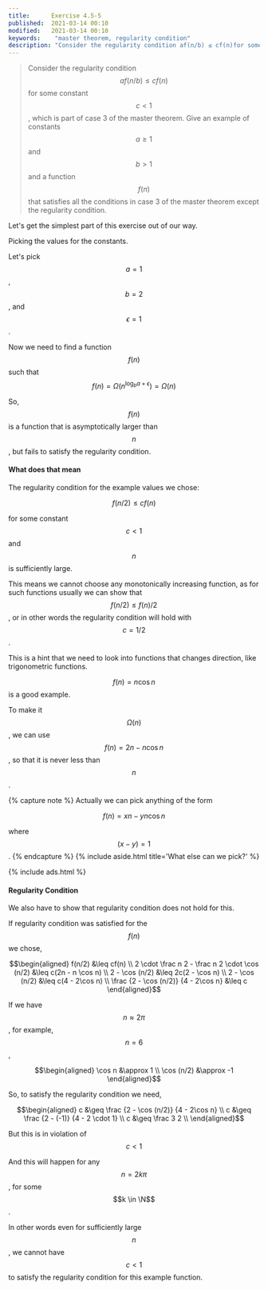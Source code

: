 ```yaml
---
title:      Exercise 4.5-5
published:  2021-03-14 00:10
modified:   2021-03-14 00:10
keywords:    "master theorem, regularity condition"
description: "Consider the regularity condition af(n/b) ≤ cf(n)for some constant c < 1, which is part of case 3 of the master theorem. Give an example of constants a ≥ 1 and b > 1 and a function f(n) that satisfies all the conditions in case 3 of the master theorem except the regularity condition."
---
```


> Consider the regularity condition $$af(n/b) \leq cf(n)$$ for some constant $$c < 1$$, which is part of case 3 of the master theorem. Give an example of constants $$a \geq 1$$ and $$b > 1$$ and a function $$f(n)$$ that satisfies all the conditions in case 3 of the master theorem except the regularity condition.

Let's get the simplest part of this exercise out of our way.

Picking the values for the constants.

Let's pick $$a = 1$$, $$b = 2$$, and $$\epsilon = 1$$.

Now we need to find a function $$f(n)$$ such that $$f(n) = \Omega(n^{\log_b a+\epsilon}) = \Omega(n)$$

So, $$f(n)$$ is a function that is asymptotically larger than $$n$$, but fails to satisfy the regularity condition.

#### What does that mean

The regularity condition for the example values we chose:

$$f(n/2) \leq cf(n)$$

for some constant $$c < 1$$ and $$n$$ is sufficiently large.

This means we cannot choose any monotonically increasing function, as for such functions usually we can show that $$f(n/2) \leq f(n)/2$$, or in other words the regularity condition will hold with $$c = 1/2$$.

This is a hint that we need to look into functions that changes direction, like trigonometric  functions.

$$f(n) = n \cos n$$ is a good example.

To make it $$\Omega(n)$$, we can use $$f(n) = 2n - n \cos n$$, so that it is never less than $$n$$.

{% capture note %}
Actually we can pick anything of the form

$$f(n) = xn - yn \cos n$$

where $$(x - y) = 1$$.
{% endcapture %}
{% include aside.html title='What else can we pick?' %}

{% include ads.html %}

#### Regularity Condition

We also have to show that regularity condition does not hold for this.

If regularity condition was satisfied for the $$f(n)$$ we chose,

$$\begin{aligned}
f(n/2) &\leq cf(n) \\
2 \cdot \frac n 2 - \frac n 2 \cdot \cos (n/2) &\leq c(2n - n \cos n) \\
2 - \cos (n/2) &\leq 2c(2 - \cos n) \\
2 - \cos (n/2) &\leq c(4 - 2\cos n) \\
\frac {2 - \cos (n/2)} {4 - 2\cos n} &\leq c
\end{aligned}$$

If we have $$n \approx 2\pi$$, for example, $$n = 6$$,

$$\begin{aligned}
\cos n &\approx 1 \\
\cos (n/2) &\approx -1
\end{aligned}$$

So, to satisfy the regularity condition we need,

$$\begin{aligned}
c &\geq \frac {2 - \cos (n/2)} {4 - 2\cos n} \\
c &\geq \frac {2 - (-1)} {4 - 2 \cdot 1} \\
c &\geq \frac 3 2 \\
\end{aligned}$$

But this is in violation of $$c < 1$$

And this will happen for any $$n = 2k\pi$$, for some $$k \in \N$$.

In other words even for sufficiently large $$n$$, we cannot have $$c < 1$$ to satisfy the regularity condition for this example function.
